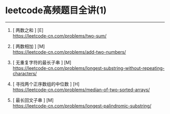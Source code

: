 # leetcode高频题目全讲(1)

---
1. [ 两数之和 ] [E]  
https://leetcode-cn.com/problems/two-sum/

2. [ 两数相加 ] [M]  
https://leetcode-cn.com/problems/add-two-numbers/

3. [ 无重复字符的最长子串 ] [M]  
https://leetcode-cn.com/problems/longest-substring-without-repeating-characters/

4. [ 寻找两个正序数组的中位数 ] [H]  
https://leetcode-cn.com/problems/median-of-two-sorted-arrays/

5. [ 最长回文子串 ] [M]  
https://leetcode-cn.com/problems/longest-palindromic-substring/


